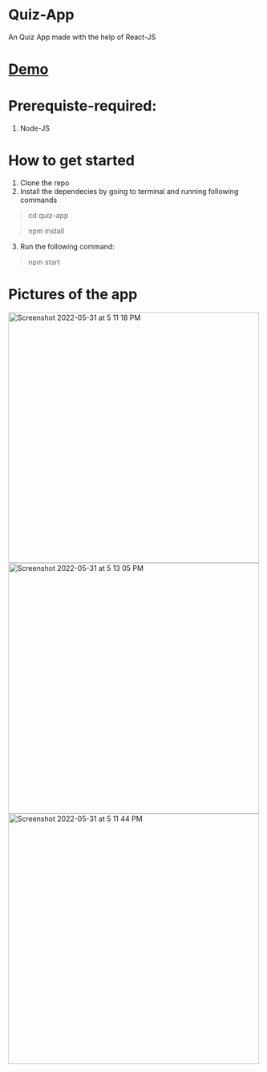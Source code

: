 # Quiz-App
An Quiz App made with the help of React-JS

# [Demo](https://ephemeral-starlight-de1b13.netlify.app/)

# Prerequiste-required:
1. Node-JS

# How to get started 
1. Clone the repo 
2. Install the dependecies by going to terminal and running following commands
>cd quiz-app

>npm install
3. Run the following command:
>npm start

# Pictures of the app
<img width="500" alt="Screenshot 2022-05-31 at 5 11 18 PM" src="https://user-images.githubusercontent.com/78679002/171165603-24bd4b89-d09b-48d7-8501-e9177d9501fb.png">
<img width="500" alt="Screenshot 2022-05-31 at 5 13 05 PM" src="https://user-images.githubusercontent.com/78679002/171165619-b31791b0-7e2f-4ae1-9bdb-00b108914029.png">
<img width="500" alt="Screenshot 2022-05-31 at 5 11 44 PM" src="https://user-images.githubusercontent.com/78679002/171165628-ccd36a40-1cfc-4d81-802f-d659ae8c5342.png">
